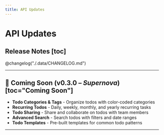 ```yaml
---
title: API Updates
---
```


# API Updates

## Release Notes [toc]

@changelog("./.data/CHANGELOG.md")

---

## 🔭 Coming Soon (v0.3.0 – _Supernova_) [toc="Coming Soon"]

- **Todo Categories & Tags** - Organize todos with color-coded categories
- **Recurring Todos** - Daily, weekly, monthly, and yearly recurring tasks
- **Todo Sharing** - Share and collaborate on todos with team members
- **Advanced Search** - Search todos with filters and date ranges
- **Todo Templates** - Pre-built templates for common todo patterns

--- 